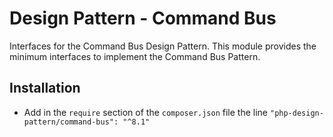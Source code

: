 # Design Pattern - Command Bus

Interfaces for the Command Bus Design Pattern. This module provides the minimum interfaces to implement the Command 
Bus Pattern.

## Installation

- Add in the `require` section of the `composer.json` file the line `"php-design-pattern/command-bus": "^8.1"`
